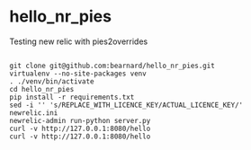 hello_nr_pies
=============

Testing new relic with pies2overrides

```

git clone git@github.com:bearnard/hello_nr_pies.git
virtualenv --no-site-packages venv
. ./venv/bin/activate
cd hello_nr_pies
pip install -r requirements.txt
sed -i '' 's/REPLACE_WITH_LICENCE_KEY/ACTUAL_LICENCE_KEY/' newrelic.ini
newrelic-admin run-python server.py
curl -v http://127.0.0.1:8080/hello
curl -v http://127.0.0.1:8080/hello

```

